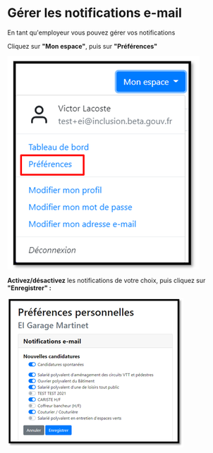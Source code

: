 # Gérer les notifications e-mail

En tant qu'employeur vous pouvez gérer vos notifications 

Cliquez sur **"Mon espace"**, puis sur **"Préférences"**

![](../.gitbook/assets/image%20%2850%29.png)

**Activez/désactivez** les notifications de votre choix, puis cliquez sur **"Enregistrer" :** 

![](../.gitbook/assets/image%20%2848%29.png)



